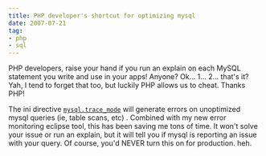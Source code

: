 ```yaml
---
title: PHP developer's shortcut for optimizing mysql
date: 2007-07-21
tag:
- php
- sql
---
```

PHP developers, raise your hand if you run an explain on each MySQL statement you write and use in your apps!  Anyone?  Ok... 1... 2... that's it?  Yah, I tend to forget that too, but luckily PHP allows us to cheat.  Thanks PHP!

<!--more-->

The ini directive [`mysql.trace_mode`](http://us.php.net/manual/en/ref.mysql.php#ini.mysql.trace-mode) will generate errors on unoptimized mysql queries (ie, table scans, etc) .  Combined with my new error monitoring eclipse tool, this has been saving me tons of time.  It won't solve your issue or run an explain, but it will tell you if mysql is reporting an issue with your query.  Of course, you'd NEVER turn this on for production. heh.
